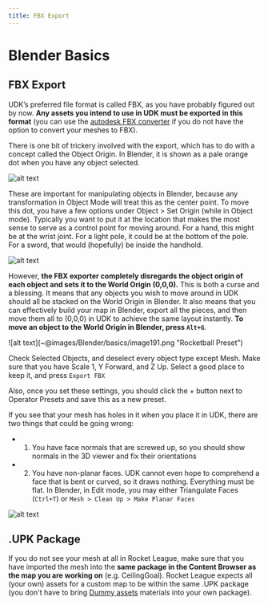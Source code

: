 ```yaml
---
title: FBX Export
---
```

# Blender Basics

## FBX Export

UDK’s preferred file format is called FBX, as you have probably figured out by now. **Any assets you intend to use in UDK must be exported in this format** (you can use the [autodesk FBX converter](https://www.autodesk.com/developer-network/platform-technologies/fbx-converter-archives) if you do not have the option to convert your meshes to FBX).

There is one bit of trickery involved with the export, which has to do with a concept called the Object Origin. In Blender, it is shown as a pale orange dot when you have any object selected.

![alt text](~@images/Blender/basics/image141.png "The pale orange dot")

These are important for manipulating objects in Blender, because any transformation in Object Mode will treat this as the center point. To move this dot, you have a few options under Object > Set Origin (while in Object mode). Typically you want to put it at the location that makes the most sense to serve as a control point for moving around. For a hand, this might be at the wrist joint. For a light pole, it could be at the bottom of the pole. For a sword, that would (hopefully) be inside the handhold.

![alt text](~@images/Blender/basics/05_fbx_rfh.png "Ranked Fr*ckin Hoops Stadium yo")

However, **the FBX exporter completely disregards the object origin of each object and sets it to the World Origin (0,0,0).** This is both a curse and a blessing. It means that any objects you wish to move around in UDK should all be stacked on the World Origin in Blender. It also means that you can effectively build your map in Blender, export all the pieces, and then move them all to (0,0,0) in UDK to achieve the same layout instantly. **To move an object to the World Origin in Blender, press `Alt+G`**.

<Badge text="important" type="tip"/>
![alt text](~@images/Blender/basics/image191.png "Rocketball Preset")

Check Selected Objects, and deselect every object type except Mesh. Make sure that you have Scale 1, Y Forward, and Z Up. Select a good place to keep it, and press `Export FBX`

Also, once you set these settings, you should click the + button next to Operator Presets and save this as a new preset.

If you see that your mesh has holes in it when you place it in UDK, there are two things that could be going wrong:

* 1) You have face normals that are screwed up, so you should show normals in the 3D viewer and fix their orientations
* 2) You have non-planar faces. UDK cannot even hope to comprehend a face that is bent or curved, so it draws nothing. Everything must be flat. In Blender, in Edit mode, you may either Triangulate Faces (`Ctrl+T`) or `Mesh > Clean Up > Make Planar Faces`

![alt text](~@images/Blender/basics/image69.png "Caption")

## .UPK Package <Badge text="important" type="tip"/>

If you do not see your mesh at all in Rocket League, make sure that you have imported the mesh into the **same package in the Content Browser as the map you are working on** (e.g. CeilingGoal). Rocket League expects all (your own) assets for a custom map to be within the same .UPK package (you don't have to bring [Dummy assets](../udk/15_dummy_assets) materials into your own package).
